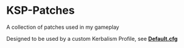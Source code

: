 # KSP-Patches
A collection of patches used in my gameplay

Designed to be used by a custom Kerbalism Profile, see <a href="https://github.com/Wallum/KSP-Patches/blob/main/Default.cfg"><b>Default.cfg</b></a>
